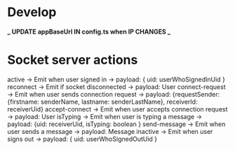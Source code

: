 # Develop

**_ UPDATE appBaseUrl IN config.ts when IP CHANGES _**

# Socket server actions

active -> Emit when user signed in -> payload: { uid: userWhoSignedInUid }
reconnect -> Emit if socket disconnected -> payload: User
connect-request -> Emit when user sends connection request -> payload: {requestSender: {firstname: senderName, lastname: senderLastName}, receiverId: receiverUid}
accept-connect -> Emit when user accepts connection request -> payload: User
isTyping -> Emit when user is typing a message -> payload: {uid: receiverUid, isTyping: boolean }
send-message -> Emit when user sends a message -> payload: Message
inactive -> Emit when user signs out -> payload: { uid: userWhoSignedOutUid }
